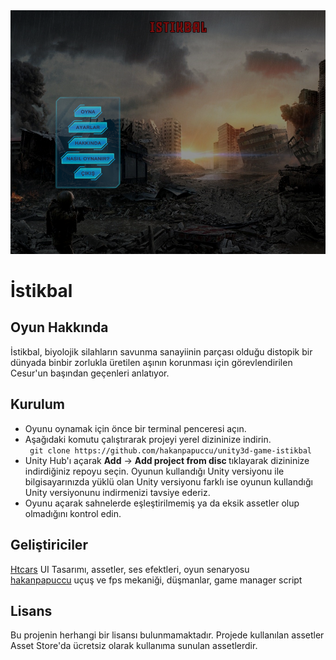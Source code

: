 <img src="https://github.com/hakanpapuccu/unity3d-game-istikbal/blob/master/screenshot.PNG?raw=true">

# İstikbal
## Oyun Hakkında
İstikbal, biyolojik silahların savunma sanayiinin parçası olduğu distopik bir dünyada binbir zorlukla üretilen aşının korunması için görevlendirilen Cesur'un başından geçenleri anlatıyor.

## Kurulum


<ul>
<li>Oyunu oynamak için önce bir terminal penceresi açın.</li>
<li>Aşağıdaki komutu çalıştırarak projeyi yerel dizininize indirin. </li>
<code> git clone https://github.com/hakanpapuccu/unity3d-game-istikbal </code>
<li>Unity Hub'ı açarak <b>Add</b> -> <b>Add project from disc </b> tıklayarak dizininize indirdiğiniz repoyu seçin. Oyunun kullandığı Unity versiyonu ile bilgisayarınızda yüklü olan Unity versiyonu farklı ise oyunun kullandığı Unity versiyonunu indirmenizi tavsiye ederiz.</li>
<li>Oyunu açarak sahnelerde eşleştirilmemiş ya da eksik assetler olup olmadığını kontrol edin.</li>
</ul>

## Geliştiriciler
<a href="https://github.com/Htcars">Htcars</a> UI Tasarımı, assetler, ses efektleri, oyun senaryosu </br>
<a href="https://github.com/hakanpapuccu">hakanpapuccu</a> uçuş ve fps mekaniği, düşmanlar, game manager script

## Lisans
Bu projenin herhangi bir lisansı bulunmamaktadır. Projede kullanılan assetler Asset Store'da ücretsiz olarak kullanıma sunulan assetlerdir.


